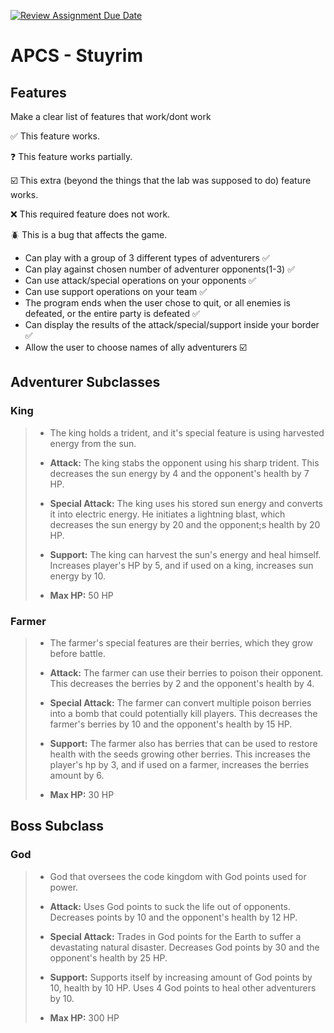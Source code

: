 [![Review Assignment Due Date](https://classroom.github.com/assets/deadline-readme-button-22041afd0340ce965d47ae6ef1cefeee28c7c493a6346c4f15d667ab976d596c.svg)](https://classroom.github.com/a/KprAwj1n)
# APCS - Stuyrim

## Features

Make a clear list of features that work/dont work

:white_check_mark: This feature works.

:question: This feature works partially.

:ballot_box_with_check: This extra (beyond the things that the lab was supposed to do) feature works.

:x: This required feature does not work.

:beetle: This is a bug that affects the game.

* Can play with a group of 3 different types of adventurers :white_check_mark:
* Can play against chosen number of adventurer opponents(1-3) :white_check_mark:
* Can use attack/special operations on your opponents :white_check_mark:
* Can use support operations on your team :white_check_mark:
* The program ends when the user chose to quit, or all enemies is defeated, or the entire party is defeated :white_check_mark:
* Can display the results of the attack/special/support inside your border :white_check_mark:
* Allow the user to choose names of ally adventurers :ballot_box_with_check:

## Adventurer Subclasses

### King

>* The king holds a trident, and it's special feature is using harvested energy from the sun.
>
>* **Attack:** The king stabs the opponent using his sharp trident. This decreases the sun energy by 4 and the opponent's health by 7 HP.
>* **Special Attack:** The king uses his stored sun energy and converts it into electric energy. He initiates a lightning blast, which decreases the sun energy by 20 and the opponent;s health by 20 HP.
>* **Support:** The king can harvest the sun's energy and heal himself. Increases player's HP by 5, and if used on a king, increases sun energy by 10.
>* **Max HP:** 50 HP

### Farmer

>* The farmer's special features are their berries, which they grow before battle.
>
>* **Attack:** The farmer can use their berries to poison their opponent. This decreases the berries by 2 and the opponent's health by 4.
>
>* **Special Attack:** The farmer can convert multiple poison berries into a bomb that could potentially kill players. This decreases the farmer's berries by 10 and the opponent's health by 15 HP.
>
>* **Support:** The farmer also has berries that can be used to restore health with the seeds growing other berries. This increases the player's hp by 3, and if used on a farmer, increases the berries amount by 6.
>* **Max HP:** 30 HP


## Boss Subclass

### God

>* God that oversees the code kingdom with God points used for power.
>
>* **Attack:** Uses God points to suck the life out of opponents. Decreases points by 10 and the opponent's health by 12 HP.
>
>* **Special Attack:** Trades in God points for the Earth to suffer a devastating natural disaster. Decreases God points by 30 and the opponent's health by 25 HP.
>
>* **Support:** Supports itself by increasing amount of God points by 10, health by 10 HP. Uses 4 God points to heal other adventurers by 10.
>* **Max HP:** 300 HP
